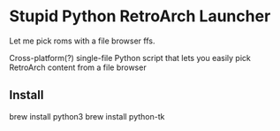 # Stupid Python RetroArch Launcher

Let me pick roms with a file browser ffs.

Cross-platform(?) single-file Python script that lets you easily pick RetroArch content from a file browser

## Install
brew install python3
brew install python-tk
